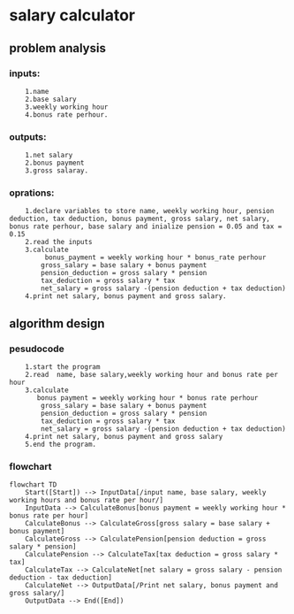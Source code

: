 # salary calculator
## problem analysis

### inputs:
        1.name
        2.base salary
        3.weekly working hour
        4.bonus rate perhour.

### outputs:
        1.net salary
        2.bonus payment 
        3.gross salaray.

### oprations:
        1.declare variables to store name, weekly working hour, pension deduction, tax deduction, bonus payment, gross salary, net salary, bonus rate perhour, base salary and inialize pension = 0.05 and tax = 0.15
        2.read the inputs
        3.calculate 
             bonus_payment = weekly working hour * bonus_rate perhour
            gross_salary = base salary + bonus payment
            pension_deduction = gross salary * pension
            tax_deduction = gross salary * tax
            net_salary = gross salary -(pension deduction + tax deduction)
        4.print net salary, bonus payment and gross salary. 

## algorithm design
###  pesudocode
        1.start the program
        2.read  name, base salary,weekly working hour and bonus rate per hour
        3.calculate 
           bonus payment = weekly working hour * bonus rate perhour
            gross_salary = base salary + bonus payment
            pension_deduction = gross salary * pension
            tax_deduction = gross salary * tax
            net_salary = gross salary -(pension deduction + tax deduction)
        4.print net salary, bonus payment and gross salary 
        5.end the program.
        
### flowchart

```mermaid
flowchart TD
    Start([Start]) --> InputData[/input name, base salary, weekly working hours and bonus rate per hour/]
    InputData --> CalculateBonus[bonus payment = weekly working hour * bonus rate per hour]
    CalculateBonus --> CalculateGross[gross salary = base salary + bonus payment]
    CalculateGross --> CalculatePension[pension deduction = gross salary * pension]
    CalculatePension --> CalculateTax[tax deduction = gross salary * tax]
    CalculateTax --> CalculateNet[net salary = gross salary - pension deduction - tax deduction]
    CalculateNet --> OutputData[/Print net salary, bonus payment and gross salary/]
    OutputData --> End([End])


